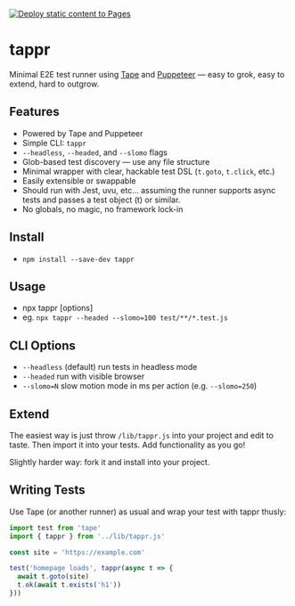 [![Deploy static content to Pages](https://github.com/qualityshepherd/tappr/actions/workflows/deploy2pages.yml/badge.svg)](https://github.com/qualityshepherd/tappr/actions/workflows/deploy2pages.yml)
# tappr

Minimal E2E test runner using [Tape](https://github.com/substack/tape) and [Puppeteer](https://www.npmjs.com/package/puppeteer) — easy to grok, easy to extend, hard to outgrow.

## Features
- Powered by Tape and Puppeteer
- Simple CLI: `tappr`
- `--headless`, `--headed`, and `--slomo` flags
- Glob-based test discovery — use any file structure
- Minimal wrapper with clear, hackable test DSL (`t.goto`, `t.click`, etc.)
- Easily extensible or swappable
- Should run with Jest, uvu, etc... assuming the runner supports async tests and passes a test object (t) or similar.
- No globals, no magic, no framework lock-in

## Install
- `npm install --save-dev tappr`

## Usage
- npx tappr [options] <glob-patterns>
- eg. `npx tappr --headed --slomo=100 test/**/*.test.js`

## CLI Options
- `--headless` (default) run tests in headless mode
- `--headed` run with visible browser
- `--slomo=N` slow motion mode in ms per action (e.g. `--slomo=250`)

## Extend
The easiest way is just throw `/lib/tappr.js` into your project and edit to taste. Then import it into your tests. Add functionality as you go!

Slightly harder way: fork it and install into your project.

## Writing Tests
Use Tape (or another runner) as usual and wrap your test with tappr thusly:
```javascript
import test from 'tape'
import { tappr } from '../lib/tappr.js'

const site = 'https://example.com'

test('homepage loads', tappr(async t => {
  await t.goto(site)
  t.ok(await t.exists('h1'))
}))
```
